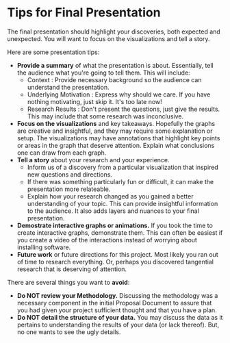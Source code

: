# <i class="fas fa-book fa-fw"></i> Tips for Final Presentation

The final presentation should highlight your discoveries, both expected and unexpected. You will want to focus on the visualizations and tell a story.  

Here are some presentation tips:
* **Provide a summary** of what the presentation is about. Essentially, tell the audience what you're going to tell them. This will include:  
    * Context : Provide necessary background so the audience can understand the presentation.  
    * Underlying Motivation : Express why should we care. If you have nothing motivating, just skip it. It's too late now!   
    * Research Results : Don't present the questions, just give the results. This may include that some research was inconclusive.   
* **Focus on the visualizations** and key takeaways. Hopefully the graphs are creative and insightful, and they may require some explanation or setup. The visualizations may have annotations that highlight key points or areas in the graph that deserve attention. Explain what conclusions one can draw from each graph.  
* **Tell a story** about your research and your experience.  
    * Inform us of a discovery from a particular visualization that inspired new questions and directions.
    * If there was something particularly fun or difficult, it can make the presentation more relateable.    
    * Explain how your research changed as you gained a better understanding of your topic. This can provide insightful information to the audience. It also adds layers and nuances to your final presentation. 
* **Demostrate interactive graphs or animations.** If you took the time to create interactive graphs, demonstrate them. This can often be easiest if you create a video of the interactions instead of worrying about installing software.   
* **Future work** or future directions for this project. Most likely you ran out of time to research everything. Or, perhaps you discovered tangential research that is deserving of attention. 

There are several things you want to **avoid**:  
* **Do NOT review your Methodology.** Discussing the methodology was a necessary component in the initial Proposal Document to assure that you had given your project sufficient thought and that you have a plan.  
* **Do NOT detail the structure of your data.** You may discuss the data as it pertains to understanding the results of your data (or lack thereof). But, no one wants to see the ugly details.  


